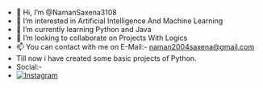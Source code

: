 - 👋 Hi, I’m @NamanSaxena3108
- 👀 I’m interested in Artificial Intelligence And Machine Learning
- 🌱 I’m currently learning Python and Java
- 💞️ I’m looking to collaborate on Projects With Logics
- 📫 You can contact with me on E-Mail:- naman2004saxena@gmail.com
- Till now i have created some basic projects of Python.
- Social:-
- [![Instagram](https://img.shields.io/badge/Instagram-%23E4405F.svg?logo=Instagram&logoColor=white)](https://www.instagram.com/ig_namansaxena31)



<!---
NamanSaxena3108/NamanSaxena3108 is a ✨ special ✨ repository because its `README.md` (this file) appears on your GitHub profile.
You can click the Preview link to take a look at your changes.
--->
